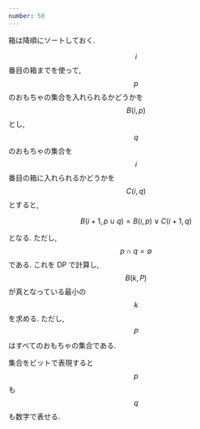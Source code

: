 ```yaml
---
number: 50
---
```

箱は降順にソートしておく.

$$ i $$ 番目の箱までを使って, $$ p $$ のおもちゃの集合を入れられるかどうかを $$ B(i, p) $$ とし, $$ q $$ のおもちゃの集合を $$ i $$ 番目の箱に入れられるかどうかを $$ C(i, q) $$ とすると,

$$
B(i + 1, p \cup q) = B(i, p) \lor C(i + 1, q)
$$

となる. ただし, $$ p \cap q = \emptyset $$ である. これを DP で計算し, $$ B(k, P) $$ が真となっている最小の $$ k $$ を求める. ただし, $$ P $$ はすべてのおもちゃの集合である.

集合をビットで表現すると $$ p $$ も $$ q $$ も数字で表せる.
